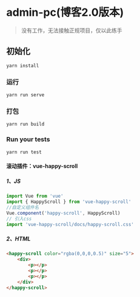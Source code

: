 # admin-pc(博客2.0版本)
> 没有工作，无法接触正规项目，仅以此练手
## 初始化
```
yarn install
```

### 运行
```
yarn run serve
```

### 打包
```
yarn run build
```

### Run your tests
```
yarn run test
```
####  滚动插件：vue-happy-scroll
#####  1、JS
```javascript
import Vue from 'vue'
import { HappyScroll } from 'vue-happy-scroll'
//自定义组件名
Vue.component('happy-scroll', HappyScroll)
// 引入css
import 'vue-happy-scroll/docs/happy-scroll.css'
```
#####  2、HTML
```html
<happy-scroll color="rgba(0,0,0,0.5)" size="5">
    <div>
        <p></p> 
        <p></p> 
        <p></p> 
    </div>
</happy-scroll>
```